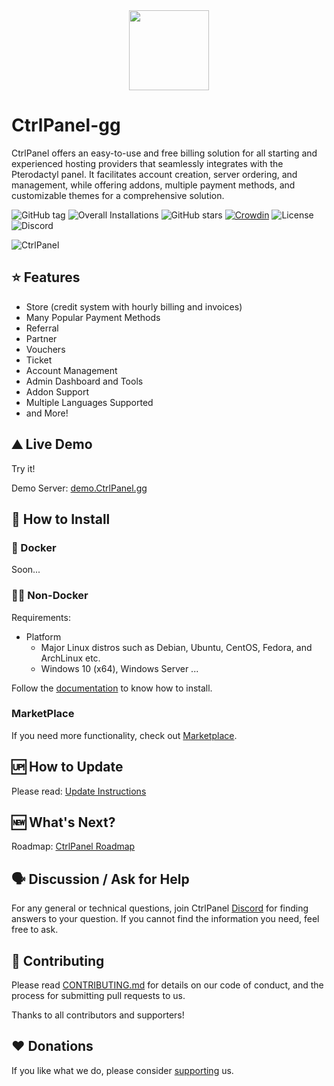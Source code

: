 <div align="center">
    <img src="https://ctrlpanel.gg/img/controlpanel.png" width="128" alt="" />
</div>

# CtrlPanel-gg

CtrlPanel offers an easy-to-use and free billing solution for all starting and experienced hosting providers that seamlessly integrates with the Pterodactyl panel. It facilitates account creation, server ordering, and management, while offering addons, multiple payment methods, and customizable themes for a comprehensive solution.

![GitHub tag](https://img.shields.io/github/tag/ControlPanel-gg/dashboard)
![Overall Installations](https://img.shields.io/badge/Overall%20Installations-5000%2B-green)
![GitHub stars](https://img.shields.io/github/stars/ControlPanel-gg/dashboard)
[![Crowdin](https://badges.crowdin.net/controlpanelgg/localized.svg)](https://crowdin.com/project/controlpanelgg)
![License](https://img.shields.io/github/license/ControlPanel-gg/dashboard)
![Discord](https://img.shields.io/discord/787829714483019826)

![CtrlPanel](https://user-images.githubusercontent.com/67899387/214684708-739c1d21-06e8-4dec-a4f1-81533a46cc7e.png)

## ⭐ Features

- Store (credit system with hourly billing and invoices)
- Many Popular Payment Methods
- Referral
- Partner
- Vouchers
- Ticket
- Account Management
- Admin Dashboard and Tools
- Addon Support
- Multiple Languages Supported
- and More!

## ⛰️ Live Demo

Try it!

Demo Server: [demo.CtrlPanel.gg](https://demo.CtrlPanel.gg)

<!-- It is a temporary live demo; all data will be deleted. -->

## 🔧 How to Install

### 🐳 Docker

Soon...

<!-- ```bash
docker run ...
```

CtrlPanel is now running on [0.0.0.0:3001](http://0.0.0.0:3001). Don't forget to configure the database and Pterodactyl. [Documentation](documentation link here)

more info: [Docker](docker documentation link here) -->

### 💪🏻 Non-Docker

Requirements:

- Platform
  - Major Linux distros such as Debian, Ubuntu, CentOS, Fedora, and ArchLinux etc.
  - Windows 10 (x64), Windows Server ...

Follow the [documentation](https://ctrlpanel.gg/docs/intro) to know how to install.

### MarketPlace

If you need more functionality, check out [Marketplace](https://market.ctrlpanel.gg/resources/).

## 🆙 How to Update

Please read: [Update Instructions](https://ctrlpanel.gg/docs/Installation/updating)

## 🆕 What's Next?

Roadmap: [CtrlPanel Roadmap](https://github.com/orgs/Ctrlpanel-gg/projects/1)

## 🗣️ Discussion / Ask for Help

For any general or technical questions, join CtrlPanel [Discord](https://discord.gg/4Y6HjD2uyU) for finding answers to your question. If you cannot find the information you need, feel free to ask.

## 🤝 Contributing

Please read [CONTRIBUTING.md](https://github.com/Ctrlpanel-gg/panel/blob/main/.github/CONTRIBUTING.md) for details on our code of conduct, and the process for submitting pull requests to us.

Thanks to all contributors and supporters!

## ♥️ Donations

If you like what we do, please consider [supporting](https://ctrlpanel.gg/docs/Contributing/donating) us.

